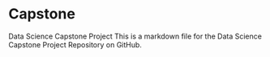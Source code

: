 # Capstone
Data Science Capstone Project
This is a markdown file for the Data Science Capstone Project Repository on GitHub.

